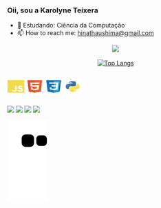 ### Oii, sou a Karolyne Teixera

- 🌱 Estudando: Ciência da Computação
- 📫 How to reach me: hinathaushima@gmail.com

<div align="center">
  <a href="https://github.com/KaahSouza01">
  <img height="170em" src="https://github-readme-stats.vercel.app/api?username=KaahSouza01&show_icons=true&theme=dracula&include_all_commits=true&count_private=true"/>

  [![Top Langs](https://github-readme-stats.vercel.app/api/top-langs/?username=KaahSouza01&layout=compact&theme=tokyonight)](https://github.com/anuraghazra/github-readme-stats)

</div>
  
<div style="display: inline_block"><br>
  <img align="center" alt="kaah-Js" height="30" width="40" src="https://raw.githubusercontent.com/devicons/devicon/master/icons/javascript/javascript-plain.svg">
  <img align="center" alt="kaah-HTML" height="30" width="40" src="https://raw.githubusercontent.com/devicons/devicon/master/icons/html5/html5-original.svg">
  <img align="center" alt="kaah-CSS" height="30" width="40" src="https://raw.githubusercontent.com/devicons/devicon/master/icons/css3/css3-original.svg">
  <img align="center" alt="kaah-Python" height="30" width="40" src="https://raw.githubusercontent.com/devicons/devicon/master/icons/python/python-original.svg">
</div>

##

<div>
  <div> 
  <a href="https://www.instagram.com/karolynetexeira/" target="_blank"><img src="https://img.shields.io/badge/-Instagram-%23E4405F?style=for-the-badge&logo=instagram&logoColor=white" target="_blank"></a>
 <a href="https://discord.com/channels/@me/794639888943284284" target="_blank"><img src="https://img.shields.io/badge/Discord-7289DA?style=for-the-badge&logo=discord&logoColor=white" target="_blank"></a> 
  <a href = "mailto:contatorafaballerini@gmail.com"><img src="https://img.shields.io/badge/-Gmail-%23333?style=for-the-badge&logo=gmail&logoColor=white" target="_blank"></a>
  <a href="https://www.linkedin.com/in/karolyne-teixeira-1401b7219/" target="_blank"><img src="https://img.shields.io/badge/-LinkedIn-%230077B5?style=for-the-badge&logo=linkedin&logoColor=white" target="_blank"></a> 
</div>

  ![Snake animation](https://github.com/KaahSouza01/KaahSouza01/blob/output/github-contribution-grid-snake.svg)

